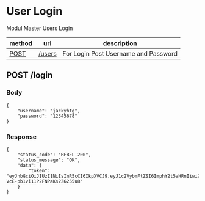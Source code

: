 # User Login
Modul Master Users Login

method | url | description
--- | --- | ---
[POST](#login) | [/users](#login) | For Login Post Username and Password

## POST /login
<a name="login"></a>
### Body

```
{
    "username": "jackyhtg",
    "password": "12345678"
}
```
### Response

```
{
    "status_code": "REBEL-200",
    "status_message": "OK",
    "data": {
        "token": "eyJhbGciOiJIUzI1NiIsInR5cCI6IkpXVCJ9.eyJ1c2VybmFtZSI6ImphY2t5aHRnIiwiZXhwIjoxNTcxMDQ0ODgwfQ.LBElJxejpBVgwsw-VcE-pb1vi11P2FNPaKs2Z6255u8"
    }
}
```

